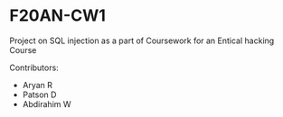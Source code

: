 # F20AN-CW1
Project on SQL injection as a part of Coursework for an Entical hacking Course

Contributors:
- Aryan R
- Patson D
- Abdirahim W
